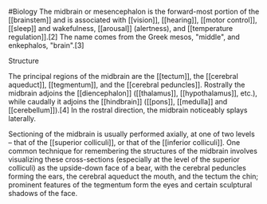 #Biology 
The midbrain or mesencephalon is the forward-most portion of the [[brainstem]] and is associated with [[vision]], [[hearing]], [[motor control]], [[sleep]] and wakefulness, [[arousal]] (alertness), and [[temperature regulation]].[2] The name comes from the Greek mesos, "middle", and enkephalos, "brain".[3]

Structure

The principal regions of the midbrain are the [[tectum]], the [[cerebral aqueduct]], [[tegmentum]], and the [[cerebral peduncles]]. Rostrally the midbrain adjoins the [[diencephalon]] ([[thalamus]], [[hypothalamus]], etc.), while caudally it adjoins the [[hindbrain]] ([[pons]], [[medulla]] and [[cerebellum]]).[4] In the rostral direction, the midbrain noticeably splays laterally.

Sectioning of the midbrain is usually performed axially, at one of two levels – that of the [[superior colliculi]], or that of the [[inferior colliculi]]. One common technique for remembering the structures of the midbrain involves visualizing these cross-sections (especially at the level of the superior colliculi) as the upside-down face of a bear, with the cerebral peduncles forming the ears, the cerebral aqueduct the mouth, and the tectum the chin; prominent features of the tegmentum form the eyes and certain sculptural shadows of the face.
